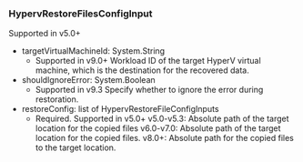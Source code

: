 ### HypervRestoreFilesConfigInput
Supported in v5.0+

- targetVirtualMachineId: System.String
  - Supported in v9.0+
      Workload ID of the target HyperV virtual machine, which is the destination for the recovered data.
- shouldIgnoreError: System.Boolean
  - Supported in v9.3
      Specify whether to ignore the error during restoration.
- restoreConfig: list of HypervRestoreFileConfigInputs
  - Required. Supported in v5.0+
      v5.0-v5.3: Absolute path of the target location for the copied files
      v6.0-v7.0: Absolute path of the target location for the copied files.
      v8.0+: Absolute path for the copied files to the target location.
